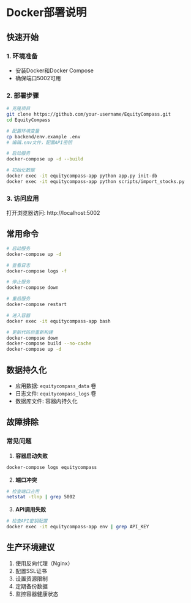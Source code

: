 # Docker部署说明

## 快速开始

### 1. 环境准备
- 安装Docker和Docker Compose
- 确保端口5002可用

### 2. 部署步骤

```bash
# 克隆项目
git clone https://github.com/your-username/EquityCompass.git
cd EquityCompass

# 配置环境变量
cp backend/env.example .env
# 编辑.env文件，配置API密钥

# 启动服务
docker-compose up -d --build

# 初始化数据
docker exec -it equitycompass-app python app.py init-db
docker exec -it equitycompass-app python scripts/import_stocks.py
```

### 3. 访问应用
打开浏览器访问: http://localhost:5002

## 常用命令

```bash
# 启动服务
docker-compose up -d

# 查看日志
docker-compose logs -f

# 停止服务
docker-compose down

# 重启服务
docker-compose restart

# 进入容器
docker exec -it equitycompass-app bash

# 更新代码后重新构建
docker-compose down
docker-compose build --no-cache
docker-compose up -d
```

## 数据持久化

- 应用数据: `equitycompass_data` 卷
- 日志文件: `equitycompass_logs` 卷
- 数据库文件: 容器内持久化

## 故障排除

### 常见问题

1. **容器启动失败**
```bash
docker-compose logs equitycompass
```

2. **端口冲突**
```bash
# 检查端口占用
netstat -tlnp | grep 5002
```

3. **API调用失败**
```bash
# 检查API密钥配置
docker exec -it equitycompass-app env | grep API_KEY
```

## 生产环境建议

1. 使用反向代理（Nginx）
2. 配置SSL证书
3. 设置资源限制
4. 定期备份数据
5. 监控容器健康状态
